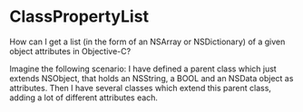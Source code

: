 # ClassPropertyList

How can I get a list (in the form of an NSArray or NSDictionary) of a given object attributes in Objective-C?

Imagine the following scenario: I have defined a parent class which just extends NSObject, that holds an NSString, a BOOL and an NSData object as attributes. Then I have several classes which extend this parent class, adding a lot of different attributes each.
